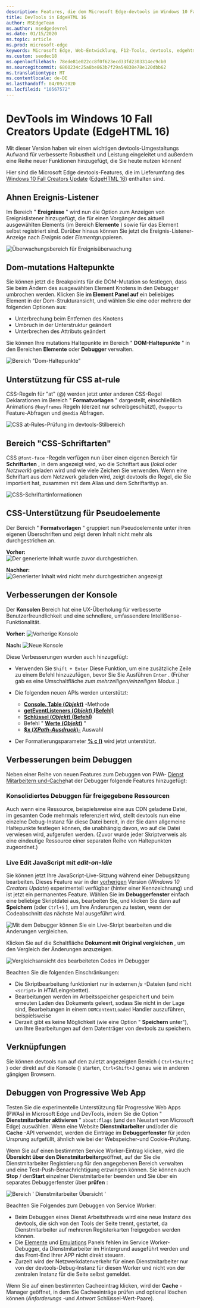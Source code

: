 ```yaml
---
description: Features, die dem Microsoft Edge-devtools im Windows 10 Fall Creators Update (EdgeHTML 16) hinzugefügt wurden
title: DevTools in EdgeHTML 16
author: MSEdgeTeam
ms.author: msedgedevrel
ms.date: 01/15/2020
ms.topic: article
ms.prod: microsoft-edge
keywords: Microsoft Edge, Web-Entwicklung, F12-Tools, devtools, edgehtml 16
ms.custom: seodec18
ms.openlocfilehash: 78ede81e022cc8f0f623ecd33fd2303314ec9cb0
ms.sourcegitcommit: 6860234c25a8be863b7f29a54838e78e120dbb62
ms.translationtype: MT
ms.contentlocale: de-DE
ms.lasthandoff: 04/09/2020
ms.locfileid: "10567572"
---
```

# DevTools im Windows 10 Fall Creators Update (EdgeHTML 16)

Mit dieser Version haben wir einen wichtigen devtools-Umgestaltungs Aufwand für verbesserte Robustheit und Leistung eingeleitet und außerdem eine Reihe neuer Funktionen hinzugefügt, die Sie heute nutzen können! 

Hier sind die Microsoft Edge devtools-Features, die im Lieferumfang des [Windows 10 Fall Creators Update](/windows/uwp/whats-new/windows-10-build-16299) ([EdgeHTML 16](https://aka.ms/devguide_edgehtml_16)) enthalten sind.

## Ahnen Ereignis-Listener 

Im Bereich " **Ereignisse** " wird nun die Option zum Anzeigen von Ereignislistener hinzugefügt, die für einen Vorgänger des aktuell ausgewählten Elements (im Bereich **Elemente** ) sowie für das Element selbst registriert sind. Darüber hinaus können Sie jetzt die Ereignis-Listener-Anzeige nach *Ereignis* oder *Element*gruppieren. 

![Überwachungsbereich für Ereignisüberwachung](../media/elements_ancestor_events.png)

## Dom-mutations Haltepunkte

Sie können jetzt die Breakpoints für die DOM-Mutation so festlegen, dass Sie beim Ändern des ausgewählten Element Knotens in den Debugger umbrochen werden. Klicken Sie **im Element Panel auf** ein beliebiges Element in der Dom-Strukturansicht, und wählen Sie eine oder mehrere der folgenden Optionen aus:

 - Unterbrechung beim Entfernen des Knotens
 - Umbruch in der Unterstruktur geändert
 - Unterbrechen des Attributs geändert

Sie können Ihre mutations Haltepunkte im Bereich " **DOM-Haltepunkte** " in den Bereichen **Elemente** oder **Debugger** verwalten.

![Bereich "Dom-Haltepunkte"](../media/elements_dom_breakpoints.png)

## Unterstützung für CSS at-rule

CSS-Regeln für "at" (@) werden jetzt unter anderen CSS-Regel Deklarationen im Bereich " **Formatvorlagen** " dargestellt, einschließlich Animations `@keyframes` Regeln (derzeit nur schreibgeschützt), `@supports` Feature-Abfragen und `@media` Abfragen.

![CSS at-Rules-Prüfung im devtools-Stilbereich](../media/elements_at_rules.png)

## Bereich "CSS-Schriftarten"

CSS `@font-face` -Regeln verfügen nun über einen eigenen Bereich für **Schriftarten** , in dem angezeigt wird, wo die Schriftart aus (*lokal* oder *Netzwerk*) geladen wird und wie viele Zeichen Sie verwenden. Wenn eine Schriftart aus dem Netzwerk geladen wird, zeigt devtools die Regel, die Sie importiert hat, zusammen mit dem Alias und dem Schriftarttyp an.

![CSS-Schriftartinformationen](../media/elements_fonts.png)

## CSS-Unterstützung für Pseudoelemente

Der Bereich " **Formatvorlagen** " gruppiert nun Pseudoelemente unter ihren eigenen Überschriften und zeigt deren Inhalt nicht mehr als durchgestrichen an.

**Vorher:**
<br>
![Der generierte Inhalt wurde zuvor durchgestrichen.](../media/gc_before.png)

**Nachher:**
<br>
![Generierter Inhalt wird nicht mehr durchgestrichen angezeigt](../media/gc_after.png)

## Verbesserungen der Konsole

Der **Konsolen** Bereich hat eine UX-Überholung für verbesserte Benutzerfreundlichkeit und eine schnellere, umfassendere IntelliSense-Funktionalität.

**Vorher:** 
![ Vorherige Konsole](../media/console_old.png)

**Nach:** 
![ Neue Konsole](../media/console_new.png)

Diese Verbesserungen wurden auch hinzugefügt:

 -  Verwenden Sie `Shift + Enter` Diese Funktion, um eine zusätzliche Zeile zu einem Befehl hinzuzufügen, bevor Sie Sie Ausführen `Enter` . (Früher gab es eine Umschaltfläche *zum mehrzeiligen/einzeiligen Modus* .)

 - Die folgenden neuen APIs werden unterstützt:
    - [**Console. Table (***Objekt***)**](../console/console-api.md#organizing-log-output) -Methode
    - [**getEventListeners (***Objekt***) (Befehl)**](../console/command-line.md#event-listeners)
    - [**Schlüssel (***Objekt***) (Befehl)**](../console/command-line.md#object-inspection)
    - Befehl " [**Werte (***Objekt***)**](../console/command-line.md#object-inspection) "
    - [**$x (***XPath-Ausdruck***)-**](../console/command-line.md#dom-selectors) Auswahl

 - Der Formatierungsparameter [**% c ()**](../console/console-api.md#logging-custom-messages) wird jetzt unterstützt.

## Verbesserungen beim Debuggen

Neben einer Reihe von neuen Features zum Debuggen von PWA- [Dienst Mitarbeitern und-Cache](#progressive-web-app-debugging)hat der Debugger folgende Features hinzugefügt:

### Konsolidiertes Debuggen für freigegebene Ressourcen

Auch wenn eine Ressource, beispielsweise eine aus CDN geladene Datei, im gesamten Code mehrmals referenziert wird, stellt devtools nun eine einzelne Debug-Instanz für diese Datei bereit, in der Sie dann allgemeine Haltepunkte festlegen können, die unabhängig davon, wo auf die Datei verwiesen wird, aufgerufen werden. (Zuvor wurde jeder Skriptverweis als eine eindeutige Ressource einer separaten Reihe von Haltepunkten zugeordnet.)

### Live Edit JavaScript mit *edit-on-Idle*

Sie können jetzt Ihre JavaScript-Live-Sitzung während einer Debugsitzung bearbeiten. Dieses Feature war in der [vorherigen](https://blogs.windows.com/buildingapps/2017/04/05/windows-10-creators-update-creators-update-sdk-released/#MMhK2OdcrR12Vi6u.97) Version (*Windows 10 Creators Update*) experimentell verfügbar (hinter einer Kennzeichnung) und ist jetzt ein permanentes Feature. Wählen Sie im **Debuggerfenster** einfach eine beliebige Skriptdatei aus, bearbeiten Sie, und klicken Sie dann auf **Speichern** (oder `Ctrl+S` ), um Ihre Änderungen zu testen, wenn der Codeabschnitt das nächste Mal ausgeführt wird. 

![Mit dem Debugger können Sie ein Live-Skript bearbeiten und die Änderungen vergleichen.](../media/debugger_edit_buttons.png) 

Klicken Sie auf die Schaltfläche **Dokument mit Original vergleichen** , um den Vergleich der Änderungen anzuzeigen.

![Vergleichsansicht des bearbeiteten Codes im Debugger](../media/debugger_edit_code.png) 

Beachten Sie die folgenden Einschränkungen:

- Die Skriptbearbeitung funktioniert nur in externen *js* -Dateien (und nicht `<script>` in *HTML*eingebettet).
- Bearbeitungen werden im Arbeitsspeicher gespeichert und beim erneuten Laden des Dokuments geleert, sodass Sie nicht in der Lage sind, Bearbeitungen in einem `DOMContentLoaded` Handler auszuführen, beispielsweise
- Derzeit gibt es keine Möglichkeit (wie eine Option " **Speichern** unter"), um Ihre Bearbeitungen auf dem Datenträger von devtools zu speichern.

## Verknüpfungen

Sie können devtools nun auf den zuletzt angezeigten Bereich ( `Ctrl+Shift+I` ) oder direkt auf die Konsole () starten, `Ctrl+Shift+J` genau wie in anderen gängigen Browsern.

## Debuggen von Progressive Web App

Testen Sie die experimentelle Unterstützung für Progressive Web Apps (PWAs) in Microsoft Edge und DevTools, indem Sie die Option " **Dienstmitarbeiter aktivieren** " `about:flags` (und den Neustart von Microsoft Edge) auswählen. Wenn eine Website **Dienstmitarbeiter** und/oder die **Cache** -API verwendet, werden die Einträge im **Debuggerfenster** für jeden Ursprung aufgefüllt, ähnlich wie bei der Webspeicher-und Cookie-Prüfung.

Wenn Sie auf einen bestimmten Service Worker-Eintrag klicken, wird die **Übersicht über den Dienstmitarbeiter**geöffnet, auf der Sie die Dienstmitarbeiter Registrierung für den angegebenen Bereich verwalten und eine Test-Push-Benachrichtigung erzwingen können. Sie können auch **Stop** / den**Start** einzelner Dienstmitarbeiter beenden und Sie über ein separates Debuggerfenster über **prüfen** :

![Bereich ' Dienstmitarbeiter Übersicht '](../media/debugger_sw_overview.png)

Beachten Sie Folgendes zum Debuggen von Service Worker:

 - Beim Debuggen eines Dienst Arbeitsthreads wird eine neue Instanz des devtools, die sich von den Tools der Seite trennt, gestartet, da Dienstmitarbeiter auf mehreren Registerkarten freigegeben werden können. 
 - Die [Elemente](../elements.md) und [Emulations](../emulation.md) Panels fehlen im Service Worker-Debugger, da Dienstmitarbeiter im Hintergrund ausgeführt werden und das Front-End Ihrer APP nicht direkt steuern.
 - Zurzeit wird der Netzwerkdatenverkehr für einen Dienstmitarbeiter nur von der devtools-Debug-Instanz für diesen Worker und nicht von der zentralen Instanz für die Seite selbst gemeldet.

Wenn Sie auf einen bestimmten Cacheeintrag klicken, wird der **Cache** -Manager geöffnet, in dem Sie Cacheeinträge prüfen und optional löschen können (*Anforderungs* -und *Antwort* Schlüssel-Wert-Paare).